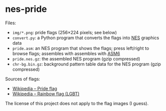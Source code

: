 # nes-pride

Files:
* `img/*.png`: pride flags (256&times;224 pixels; see below)
* `convert.py`: a Python program that converts the flags into [NES](https://en.wikipedia.org/wiki/Nintendo_Entertainment_System) graphics data
* `pride.asm`: an NES program that shows the flags; press left/right to browse flags; assembles with assembles with [ASM6](https://www.romhacking.net/utilities/674/)
* `pride.nes.gz`: the assembled NES program (gzip compressed)
* `chr-bg.bin.gz`: background pattern table data for the NES program (gzip compressed)

Sources of flags:
* [Wikipedia &ndash; Pride flag](https://en.wikipedia.org/wiki/Pride_flag)
* [Wikipedia &ndash; Rainbow flag (LGBT)](https://en.wikipedia.org/wiki/Rainbow_flag_%28LGBT%29)

The license of this project does not apply to the flag images (I guess).

